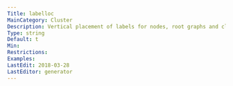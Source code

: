 ```yaml
---
Title: labelloc
MainCategory: Cluster
Description: Vertical placement of labels for nodes, root graphs and clusters.
Type: string
Default: t
Min: 
Restrictions: 
Examples: 
LastEdit: 2018-03-28
LastEditor: generator
---
```



